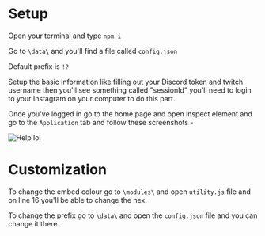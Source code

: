 # Setup

Open your terminal and type `npm i`

Go to `\data\` and you'll find a file called `config.json`

Default prefix is `!?`

Setup the basic information like filling out your Discord token and twitch username then you'll see something called "sessionId" you'll need to login to your Instagram on your computer to do this part.

Once you've logged in go to the home page and open inspect element and go to the `Application` tab and follow these screenshots - 

![Help lol](https://i.imgur.com/0AmEqCI.png)

# Customization

To change the embed colour go to `\modules\` and open `utility.js` file and on line 16 you'll be able to change the hex.

To change the prefix go to `\data\` and open the `config.json` file and you can change it there.
